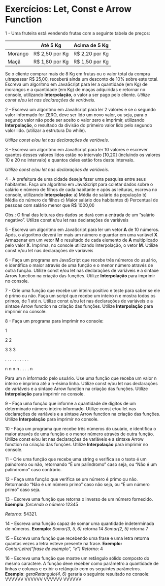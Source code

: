 # Exercícios: Let, Const e Arrow Function

1 - Uma fruteira está vendendo frutas com a seguinte tabela de preços:

|  | Até 5 Kg | Acima de 5 Kg |
| --- | --- | --- |
| Morango | R$ 2,50 por Kg | R$ 2,20 por Kg |
| Maçã | R$ 1,80 por Kg | R$ 1,50 por Kg |

Se o cliente comprar mais de 8 Kg em frutas ou o valor total da compra ultrapassar R$
25,00, receberá ainda um desconto de 10% sobre este total. Escreva um algoritmo em
JavaScript para ler a quantidade (em Kg) de morangos e a quantidade (em Kg) de maças
adquiridas e retornar no console, utilizando **Interpolação**, o valor a ser pago pelo cliente.
*Utilize const e/ou let nas declarações de variáveis.*

2 - Escreva um algoritmo em JavaScript para ler 2 valores e se o segundo valor informado
for ZERO, deve ser lido um novo valor, ou seja, para o segundo valor não pode ser aceito o
valor zero e imprimir, utilizando **Interpolação**, o resultado da divisão do primeiro valor lido
pelo segundo valor lido. (utilizar a estrutura Do while). 

*Utilize const e/ou let nas declarações de variáveis.*

3 - Escreva um algoritmo em JavaScript para ler 10 valores e escrever quantos desses
valores lidos estão no intervalo [10,20] (incluindo os valores 10 e 20 no intervalo) e quantos
deles estão fora deste intervalo. 

*Utilize const e/ou let nas declarações de variáveis.*

4 - A prefeitura de uma cidade deseja fazer uma pesquisa entre seus habitantes. Faça um
algoritmo em JavaScript para coletar dados sobre o salário e número de filhos de cada
habitante e após as leituras, escreva no console, utilizando **Interpolação:**
a) Média de salário da população
b) Média do número de filhos
c) Maior salário dos habitantes
d) Percentual de pessoas com salário menor que R$ 1000,00

Obs.: O final das leituras dos dados se dará com a entrada de um “salário negativo”. Utilize
const e/ou let nas declarações de variáveis

5 - Escreva um algoritmo em JavaScript para ler um vetor **A** de 10 números. Após, o
algoritmo deverá ler mais um número e guardar em uma variável **X**. Armazenar em um vetor
**M** o resultado de cada elemento de **A** multiplicado pelo valor **X**. Imprima, no console
utilizando Interpolação, o vetor **M**. Utilize const e/ou let nas declarações de variáveis

6 - Faça um programa em JavaScript que recebe três números do usuário, e identifica o
maior através de uma função e o menor número através de outra função. Utilize const
e/ou let nas declarações de variáveis e a sintaxe Arrow function na criação das funções.
Utilize **Interpolação** para imprimir no console.

7 - Crie uma função que recebe um inteiro positivo e teste para saber se ele é primo ou
não. Faça um script que recebe um inteiro n e mostra todos os primos, de 1 até n. Utilize
const e/ou let nas declarações de variáveis e a sintaxe Arrow function na criação das
funções. Utilize **Interpolação** para imprimir no console.

8 - Faça um programa para imprimir no console:

1

2     2

3     3     3

. . . . . . . . . .

n     n     n     n     . . . . n

Para um n informado pelo usuário. Use uma função que receba um valor n inteiro e
imprima até a n-ésima linha. Utilize const e/ou let nas declarações de variáveis e a sintaxe
Arrow function na criação das funções. Utilize **Interpolação** para imprimir no console.

9 - Faça uma função que informe a quantidade de dígitos de um determinado número
inteiro informado. Utilize const e/ou let nas declarações de variáveis e a sintaxe Arrow
function na criação das funções. Utilize **Interpolação** para imprimir no console.

10 - Faça um programa que recebe três números do usuário, e identifica o maior através
de uma função e o menor número através de outra função. Utilize const e/ou let nas
declarações de variáveis e a sintaxe Arrow function na criação das funções. Utilize
**Interpolação** para imprimir no console.

11 – Crie uma função que recebe uma string e verifica se o texto é um paíndromo ou não,
retornando “É um palíndromo” caso seja, ou “Não é um palíndromo” caso contrário.

12 – Faça uma função que verifica se um número é primo ou não. Retornando “Não é um
número primo” caso não seja, ou “É um número primo” caso seja.

13 – Escreva uma função que retorna o inverso de um número fornecido.
**Exemplo**:
*forcendo o número* 12345 

*Retorno*: 54321.

14 – Escreva uma função capaz de somar uma quantidade indeterminada de números.
**Exemplo:**
*Somar(3, 5, 6)* retorna 14
*Somar(2, 5)* retorna 7

15 – Escreva uma função que recebendo uma frase e uma letra retorna quantas vezes a
letra esteve presente na frase.
**Exemplo:**
*ContarLetra(“frase de exemplo”, “e”)* *Retorno*: 4

16 – Escreva uma função que mostre um retângulo sólido composto do mesmo caractere. A
função deve receber como parâmetro a quantidade de linhas e colunas e exibir o retângulo
com os seguintes parâmetros.
**Exemplo**:
*geraRetangulo(4, 6)* geraria o seguinte resultado no console:
VVVVVV
VVVVVV
VVVVVV
VVVVVV